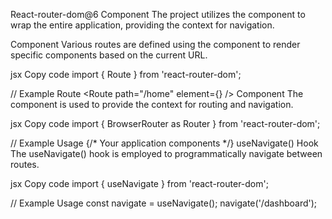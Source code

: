 React-router-dom@6
<Router> Component
The project utilizes the <Router> component to wrap the entire application, providing the context for navigation.

<Route> Component
Various routes are defined using the <Route> component to render specific components based on the current URL.

jsx
Copy code
import { Route } from 'react-router-dom';

// Example Route
<Route path="/home" element={<Home />} />
<BrowserRouter> Component
The <BrowserRouter> component is used to provide the context for routing and navigation.

jsx
Copy code
import { BrowserRouter as Router } from 'react-router-dom';

// Example Usage
<Router>
  {/* Your application components */}
</Router>
useNavigate() Hook
The useNavigate() hook is employed to programmatically navigate between routes.

jsx
Copy code
import { useNavigate } from 'react-router-dom';

// Example Usage
const navigate = useNavigate();
navigate('/dashboard');
